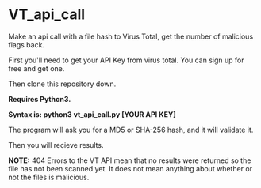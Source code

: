 # VT_api_call
Make an api call with a file hash to Virus Total, get the number of malicious flags back. 

First you'll need to get your API Key from virus total. You can sign up for free and get one.

Then clone this repository down. 

**Requires Python3.**


**Syntax is: python3 vt_api_call.py [YOUR API KEY]**



The program will ask you for a MD5 or SHA-256 hash, and it will validate it. 

Then you will recieve results. 


**NOTE:** 404 Errors to the VT API mean that no results were returned so the file has not been scanned yet. It does not mean anything about whether or not the files is malicious.  
